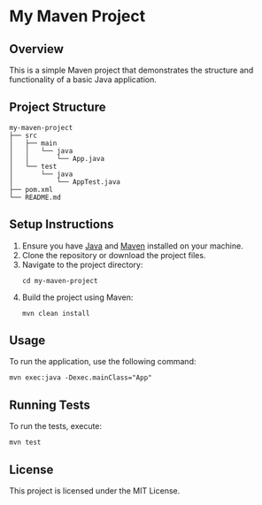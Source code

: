 # My Maven Project

## Overview
This is a simple Maven project that demonstrates the structure and functionality of a basic Java application.

## Project Structure
```
my-maven-project
├── src
│   ├── main
│   │   └── java
│   │       └── App.java
│   └── test
│       └── java
│           └── AppTest.java
├── pom.xml
└── README.md
```

## Setup Instructions
1. Ensure you have [Java](https://www.oracle.com/java/technologies/javase-jdk11-downloads.html) and [Maven](https://maven.apache.org/download.cgi) installed on your machine.
2. Clone the repository or download the project files.
3. Navigate to the project directory:
   ```
   cd my-maven-project
   ```
4. Build the project using Maven:
   ```
   mvn clean install
   ```

## Usage
To run the application, use the following command:
```
mvn exec:java -Dexec.mainClass="App"
```

## Running Tests
To run the tests, execute:
```
mvn test
```

## License
This project is licensed under the MIT License.